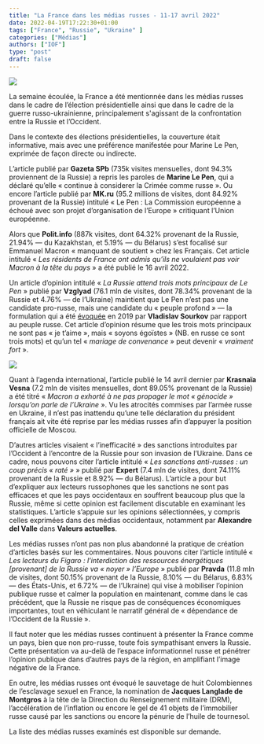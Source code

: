 ```yaml
---
title: "La France dans les médias russes - 11-17 avril 2022"
date: 2022-04-19T17:22:30+01:00
tags: ["France", "Russie", "Ukraine" ]
categories: ["Médias"]
authors: ["IOF"]
type: "post"
draft: false
---
```


![](/images/vzglyad_mlp.webp)

La semaine écoulée, la France a été mentionnée dans les médias russes dans le cadre de l’élection présidentielle ainsi que dans le cadre de la guerre russo-ukrainienne, principalement s'agissant de la confrontation entre la Russie et l’Occident.

Dans le contexte des élections présidentielles, la couverture était informative, mais avec une préférence manifestée pour Marine Le Pen, exprimée de façon directe ou indirecte.

L’article publié par **Gazeta SPb** (735k visites mensuelles, dont 94.3% proviennent de la Russie) a repris les paroles de **Marine Le Pen**, qui a déclaré qu’elle « continue à considerer la Crimée comme russe ». Ou encore l’article publié par **MK.ru** (95.2 millions de visites, dont 84.92% provenant de la Russie) intitulé « Le Pen : La Commission européenne a échoué avec son projet d’organisation de l’Europe » critiquant l’Union européenne.

Alors que **Polit.info** (887k visites, dont 64.32% provenant de la Russie, 21.94% — du Kazakhstan, et 5.19% — du Bélarus) s’est focalisé sur Emmanuel Macron « manquant de soutient » chez les Français. Cet article intitulé « *Les résidents de France ont admis qu’ils ne voulaient pas voir Macron à la tête du pays* » a été publié le 16 avril 2022.

Un article d’opinion intitulé « *La Russie attend trois mots principaux de Le Pen* » publié par **Vzglyad** (76.1 mln de visites, dont 78.34% provenant de la Russie et 4.76% — de l’Ukraine) maintient que Le Pen n’est pas une candidate pro-russe, mais une candidate du « peuple profond » — la formulation qui a été [évoquée](https://kolesnyk.fr/posts/vladislav-sourkov-sur-le-long-etat-de-potine/) en 2019 par **Vladislav Sourkov** par rapport au peuple russe. Cet article d’opinion résume que les trois mots principaux ne sont pas « je t’aime », mais « soyons égoïstes » (NB. en russe ce sont trois mots) et qu’un tel « *mariage de convenance* » peut devenir « *vraiment fort* ».

![](/images/rusprimavera_macron_genocide_ukraine.webp)

Quant à l’agenda international, l’article publié le 14 avril dernier par **Krasnaïa Vesna** (7.2 mln de visites mensuelles, dont 89.05% provenant de la Russie) a été titré « *Macron a exhorté à ne pas propager le mot « génocide » lorsqu’on parle de l’Ukraine* ». Vu les atrocités commises par l’armée russe en Ukraine, il n’est pas inattendu qu’une telle déclaration du président français ait vite été reprise par les médias russes afin d’appuyer la position officielle de Moscou.

D’autres articles visaient « l’inefficacité » des sanctions introduites par l’Occident à l’encontre de la Russie pour son invasion de l’Ukraine. Dans ce cadre, nous pouvons citer l’article intitulé « *Les sanctions anti-russes : un coup précis « raté »* » publié par **Expert** (7.4 mln de visites, dont 74.11% provenant de la Russie et 8.92% — du Bélarus). L’article a pour but d’expliquer aux lecteurs russophones que les sanctions ne sont pas efficaces et que les pays occidentaux en souffrent beaucoup plus que la Russie, même si cette opinion est facilement discutable en examinant les statistiques. L’article s’appuie sur les opinions sélectionnées, y compris celles exprimées dans des médias occidentaux, notamment par **Alexandre del Valle** dans **Valeurs actuelles**.

Les médias russes n’ont pas non plus abandonné la pratique de création d’articles basés sur les commentaires. Nous pouvons citer l’article intitulé « *Les lecteurs du Figaro : l’interdiction des ressources énergétiques [provenant] de la Russie va « noyer » l’Europe* » publié par **Pravda** (11.8 mln de visites, dont 50.15% provenant de la Russie, 8.10% — du Bélarus, 6.83% — des États-Unis, et 6.72% — de l’Ukraine) qui vise à mobiliser l’opinion publique russe et calmer la population en maintenant, comme dans le cas précédent, que la Russie ne risque pas de conséquences économiques importantes, tout en véhiculant le narratif général de « dépendance de l’Occident de la Russie ».

Il faut noter que les médias russes continuent à présenter la France comme un pays, bien que non pro-russe, toute fois sympathisant envers la Russie. Cette présentation va au-delà de l’espace informationnel russe et pénétrer l’opinion publique dans d’autres pays de la région, en amplifiant l’image négative de la France.

En outre, les médias russes ont évoqué le sauvetage de huit Colombiennes de l’esclavage sexuel en France, la nomination de **Jacques Langlade de Montgros** à la tête de la Direction du Renseignement militaire (DRM), l’accélération de l’inflation ou encore le gel de 41 objets de l’immobilier russe causé par les sanctions ou encore la pénurie de l’huile de tournesol.

La liste des médias russes examinés est disponible sur demande.